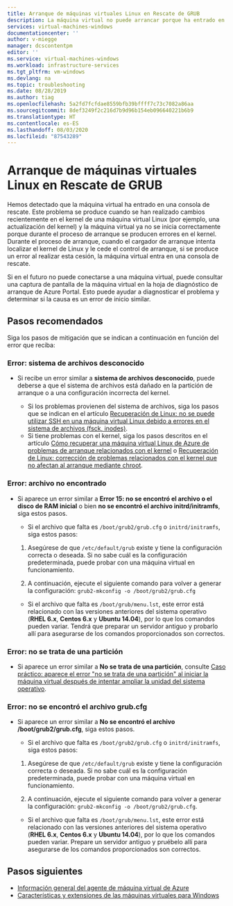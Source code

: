 ```yaml
---
title: Arranque de máquinas virtuales Linux en Rescate de GRUB
description: La máquina virtual no puede arrancar porque ha entrado en una consola de rescate.
services: virtual-machines-windows
documentationcenter: ''
author: v-miegge
manager: dcscontentpm
editor: ''
ms.service: virtual-machines-windows
ms.workload: infrastructure-services
ms.tgt_pltfrm: vm-windows
ms.devlang: na
ms.topic: troubleshooting
ms.date: 08/28/2019
ms.author: tiag
ms.openlocfilehash: 5a2fd7fcfdae8559bfb39bffff7c73c7082a86aa
ms.sourcegitcommit: 8def3249f2c216d7b9d96b154eb096640221b6b9
ms.translationtype: HT
ms.contentlocale: es-ES
ms.lasthandoff: 08/03/2020
ms.locfileid: "87543289"
---
```

# <a name="linux-vm-boots-to-grub-rescue"></a>Arranque de máquinas virtuales Linux en Rescate de GRUB

Hemos detectado que la máquina virtual ha entrado en una consola de rescate. Este problema se produce cuando se han realizado cambios recientemente en el kernel de una máquina virtual Linux (por ejemplo, una actualización del kernel) y la máquina virtual ya no se inicia correctamente porque durante el proceso de arranque se producen errores en el kernel. Durante el proceso de arranque, cuando el cargador de arranque intenta localizar el kernel de Linux y le cede el control de arranque, si se produce un error al realizar esta cesión, la máquina virtual entra en una consola de rescate.

Si en el futuro no puede conectarse a una máquina virtual, puede consultar una captura de pantalla de la máquina virtual en la hoja de diagnóstico de arranque de Azure Portal. Esto puede ayudar a diagnosticar el problema y determinar si la causa es un error de inicio similar.

## <a name="recommended-steps"></a>Pasos recomendados

Siga los pasos de mitigación que se indican a continuación en función del error que reciba:

### <a name="error---unknown-filesystem"></a>Error: sistema de archivos desconocido

* Si recibe un error similar a **sistema de archivos desconocido**, puede deberse a que el sistema de archivos está dañado en la partición de arranque o a una configuración incorrecta del kernel.

   * Si los problemas provienen del sistema de archivos, siga los pasos que se indican en el artículo [Recuperación de Linux: no se puede utilizar SSH en una máquina virtual Linux debido a errores en el sistema de archivos (fsck, inodes)](/archive/blogs/linuxonazure/linux-recovery-cannot-ssh-to-linux-vm-due-to-file-system-errors-fsck-inodes).
   * Si tiene problemas con el kernel, siga los pasos descritos en el artículo [Cómo recuperar una máquina virtual Linux de Azure de problemas de arranque relacionados con el kernel](https://support.microsoft.com/help/4091524/how-recover-azure-linux-vm-from-kernel-related-boot-related-issues) o [Recuperación de Linux: corrección de problemas relacionados con el kernel que no afectan al arranque mediante chroot](http://linuxonazure.azurewebsites.net/linux-recovery-fixing-non-boot-issues-related-to-kernel-problems-using-chroot/).
   
### <a name="error---file-not-found"></a>Error: archivo no encontrado

* Si aparece un error similar a **Error 15: no se encontró el archivo o el disco de RAM inicial**  o bien **no se encontró el archivo initrd/initramfs**, siga estos pasos.

    * Si el archivo que falta es `/boot/grub2/grub.cfg` o `initrd/initramfs`, siga estos pasos:

    1. Asegúrese de que `/etc/default/grub` existe y tiene la configuración correcta o deseada. Si no sabe cuál es la configuración predeterminada, puede probar con una máquina virtual en funcionamiento.

    2. A continuación, ejecute el siguiente comando para volver a generar la configuración: `grub2-mkconfig -o /boot/grub2/grub.cfg`

   * Si el archivo que falta es `/boot/grub/menu.lst`, este error está relacionado con las versiones anteriores del sistema operativo (**RHEL 6.x**, **Centos 6.x** y **Ubuntu 14.04**), por lo que los comandos pueden variar. Tendrá que preparar un servidor antiguo y probarlo allí para asegurarse de los comandos proporcionados son correctos.

### <a name="error---no-such-partition"></a>Error: no se trata de una partición

* Si aparece un error similar a **No se trata de una partición**, consulte [Caso práctico: aparece el error "no se trata de una partición" al iniciar la máquina virtual después de intentar ampliar la unidad del sistema operativo](/archive/blogs/shwetanayak/case-scenario-no-such-partition-error-while-trying-to-start-the-vm-after-attempting-to-extend-the-os-drive).

### <a name="error---grubcfg-file-not-found"></a>Error: no se encontró el archivo grub.cfg

* Si aparece un error similar a **No se encontró el archivo /boot/grub2/grub.cfg**, siga estos pasos.

    * Si el archivo que falta es `/boot/grub2/grub.cfg` o `initrd/initramfs`, siga estos pasos:

    1. Asegúrese de que `/etc/default/grub` existe y tiene la configuración correcta o deseada. Si no sabe cuál es la configuración predeterminada, puede probar con una máquina virtual en funcionamiento.

    2. A continuación, ejecute el siguiente comando para volver a generar la configuración: `grub2-mkconfig -o /boot/grub2/grub.cfg`.

   * Si el archivo que falta es `/boot/grub/menu.lst`, este error está relacionado con las versiones anteriores del sistema operativo (**RHEL 6.x**, **Centos 6.x** y **Ubuntu 14.04**), por lo que los comandos pueden variar. Prepare un servidor antiguo y pruébelo allí para asegurarse de los comandos proporcionados son correctos.

## <a name="next-steps"></a>Pasos siguientes

* [Información general del agente de máquina virtual de Azure](../extensions/agent-windows.md)
* [Características y extensiones de las máquinas virtuales para Windows](../extensions/features-windows.md)
